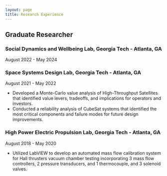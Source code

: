 ```yaml
---
layout: page
title: Research Experience
---
```


## Graduate Researcher
### Social Dynamics and Wellbeing Lab, Georgia Tech - Atlanta, GA
August 2022 - May 2024

### Space Systems Design Lab, Georgia Tech - Atlanta, GA
August 2021 - May 2022
- Developed a Monte-Carlo value analysis of High-Throughput Satellites that identified value levers, tradeoffs, and implications for operators and investors.
- Conducted a reliability analysis of CubeSat systems that identified the most critical components and failure modes for future design improvements.

### High Power Electric Propulsion Lab, Georgia Tech - Atlanta, GA
August 2018 - May 2020
- Utilized LabVIEW to develop an automated mass flow calibration system for Hall thrusters vacuum chamber testing incorporating 3 mass flow controllers, 2 pressure transducers, and 1 thermocouple, and 3 solenoid valves.
